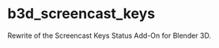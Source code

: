 b3d_screencast_keys
===================

Rewrite of the Screencast Keys Status Add-On for Blender 3D.
